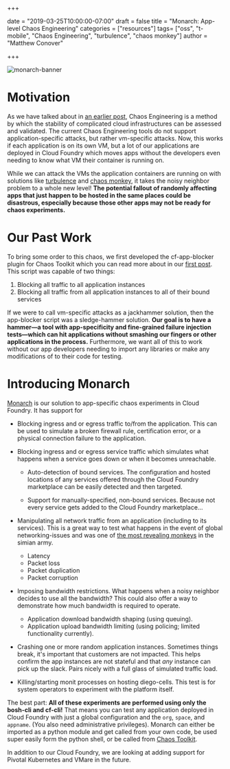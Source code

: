 +++

date = "2019-03-25T10:00:00-07:00"
draft = false
title = "Monarch: App-level Chaos Engineering"
categories = ["resources"]
tags= ["oss", "t-mobile", "Chaos Engineering", "turbulence", "chaos monkey"]
author = "Matthew Conover"

+++

![monarch-banner](/blog/monarch-app-level.png#center)  

# Motivation
As we have talked about in [an earlier post](https://opensource.t-mobile.com/blog/posts/chaos-engineering/), Chaos Engineering is a method by which the stability of complicated cloud infrastructures can be assessed and validated. The current Chaos Engineering tools do not support application-specific attacks, but rather vm-specific attacks. Now, this works if each application is on its own VM, but a lot of our applications are deployed in Cloud Foundry which moves apps without the developers even needing to know what VM their container is running on.

While we can attack the VMs the application containers are running on with solutions like [turbulence](https://github.com/cppforlife/turbulence-release) and [chaos monkey](https://github.com/Netflix/SimianArmy/wiki/Chaos-Monkey), it takes the noisy neighbor problem to a whole new level! **The potential fallout of randomly affecting apps that just happen to be hosted in the same places could be disastrous, especially because those other apps may not be ready for chaos experiments.**


# Our Past Work
To bring some order to this chaos, we first developed the cf-app-blocker plugin for Chaos Toolkit which you can read more about in our [first post](https://opensource.t-mobile.com/blog/posts/chaos-engineering/). This script was capable of two things:

1. Blocking all traffic to all application instances
2. Blocking all traffic from all application instances to all of their bound services

If we were to call vm-specific attacks as a jackhammer solution, then the app-blocker script was a sledge-hammer solution. **Our goal is to have a hammer—a tool with app-specificity and fine-grained failure injection tests—which can hit applications without smashing our fingers or other applications in the process.** Furthermore, we want all of this to work without our app developers needing to import any libraries or make any modifications of to their code for testing.


# Introducing Monarch
[Monarch](https://github.com/tmobile/monarch) is our solution to app-specific chaos experiments in Cloud Foundry. It has support for

- Blocking ingress and or egress traffic to/from the application. This can be used to simulate a broken firewall rule, certification error, or a physical connection failure to the application.

- Blocking ingress and or egress service traffic which simulates what happens when a service goes down or when it becomes unreachable.

    - Auto-detection of bound services. The configuration and hosted locations of any services offered through the Cloud Foundry marketplace can be easily detected and then targeted.

    - Support for manually-specified, non-bound services. Because not every service gets added to the Cloud Foundry marketplace...

- Manipulating all network traffic from an application (including to its services). This is a great way to test what happens in the event of global networking-issues and was one of [the most revealing monkeys](https://medium.com/netflix-techblog/fit-failure-injection-testing-35d8e2a9bb2) in the simian army.

    - Latency
    - Packet loss
    - Packet duplication
    - Packet corruption

- Imposing bandwidth restrictions. What happens when a noisy neighbor decides to use all the bandwidth? This could also offer a way to demonstrate how much bandwidth is required to operate.

    - Application download bandwidth shaping (using queuing).
    - Application upload bandwidth limiting (using policing; limited functionality currently).

- Crashing one or more random application instances. Sometimes things break, it's important that customers are not impacted. This helps confirm the app instances are not stateful and that *any* instance can pick up the slack. Pairs nicely with a full glass of simulated traffic load.

- Killing/starting monit processes on hosting diego-cells. This test is for system operators to experiment with the platform itself.

The best part: **All of these experiments are performed using only the bosh-cli and cf-cli!** That means you can test any application deployed in Cloud Foundry with just a global configuration and the `org`, `space`, and `appname`. (You also need administrative privileges). Monarch can either be imported as a python module and get called from your own code, be used super easily form the python shell, or be called from [Chaos Toolkit](https://chaostoolkit.org/).

In addition to our Cloud Foundry, we are looking at adding support for Pivotal Kubernetes and VMare in the future.
